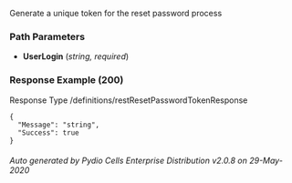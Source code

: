 






 
Generate a unique token for the reset password process  


### Path Parameters

 - **UserLogin** (_string, required_) 




### Response Example (200)
Response Type /definitions/restResetPasswordTokenResponse

```
{
  "Message": "string",
  "Success": true
}
```




###### Auto generated by Pydio Cells Enterprise Distribution v2.0.8 on 29-May-2020
